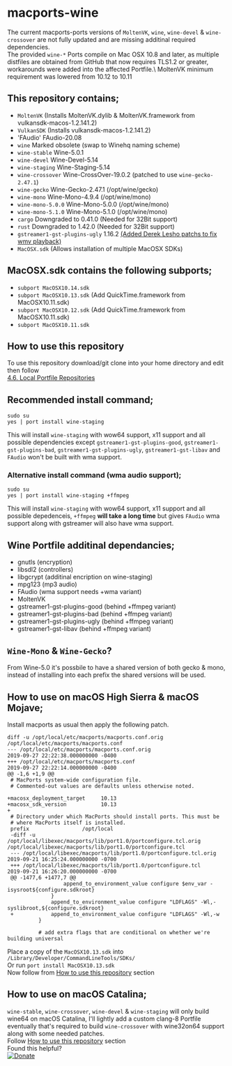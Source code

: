 # macports-wine
The current macports-ports versions of `MoltenVK`, `wine`, `wine-devel` & `wine-crossover` are not fully updated and are missing additinal required dependencies.
\
The provided `wine-*` Ports compile on Mac OSX 10.8 and later, as multiple distfiles are obtained from GitHub that now requires TLS1.2 or greater, workarounds were added into the affected Portfile.\ 
MoltenVK minimum requirement was lowered from 10.12 to 10.11

## This repository contains;
- `MoltenVK` (Installs MoltenVK.dylib & MoltenVK.framework from vulkansdk-macos-1.2.141.2)
- `VulkanSDK` (Installs vulkansdk-macos-1.2.141.2)
- 'FAudio' FAudio-20.08
- `wine` Marked obsolete (swap to Winehq naming scheme)
- `wine-stable` Wine-5.0.1
- `wine-devel` Wine-Devel-5.14
- `wine-staging` Wine-Staging-5.14
- `wine-crossover` Wine-CrossOver-19.0.2 (patched to use `wine-gecko-2.47.1`)
- `wine-gecko` Wine-Gecko-2.47.1 (/opt/wine/gecko)
- `wine-mono` Wine-Mono-4.9.4 (/opt/wine/mono)
- `wine-mono-5.0.0` Wine-Mono-5.0.0 (/opt/wine/mono)
- `wine-mono-5.1.0` Wine-Mono-5.1.0 (/opt/wine/mono)
- `cargo` Downgraded to 0.41.0 (Needed for 32Bit support)
- `rust` Downgraded to 1.42.0 (Needed for 32Bit support)
- `gstreamer1-gst-plugins-ugly` 1.16.2 [(Added Derek Lesho patchs to fix wmv playback)](https://github.com/GloriousEggroll/proton-ge-custom/tree/proton-ge-5-MF/patches/gstreamer)
- `MacOSX.sdk` (Allows installation of multiple MacOSX SDKs)

## MacOSX.sdk contains the following subports;
- `subport MacOSX10.14.sdk`
- `subport MacOSX10.13.sdk` (Add QuickTime.framework from MacOSX10.11.sdk)
- `subport MacOSX10.12.sdk` (Add QuickTime.framework from MacOSX10.11.sdk)
- `subport MacOSX10.11.sdk`

## How to use this repository
To use this repository download/git clone into your home directory and edit then follow\
[4.6. Local Portfile Repositories](https://guide.macports.org/#development.local-repositories)

## Recommended install command;
```
sudo su
yes | port install wine-staging
```
This will install `wine-staging` with wow64 support, x11 support and all possible dependencies except `gstreamer1-gst-plugins-good`, `gstreamer1-gst-plugins-bad`, `gstreamer1-gst-plugins-ugly`, `gstreamer1-gst-libav` and `FAudio` won't be built with wma support.

### Alternative install command (wma audio support);
```
sudo su
yes | port install wine-staging +ffmpeg
```

This will install `wine-staging` with wow64 support, x11 support and all possible depedenceis, `+ffmpeg` **will take a long time** but gives `FAudio` wma support along with gstreamer will also have wma support.

## Wine Portfile additinal dependancies;
- gnutls (encryption)
- libsdl2 (controllers)
- libgcrypt (additinal encription on wine-staging)
- mpg123 (mp3 audio)
- FAudio (wma support needs +wma variant)
- MoltenVK
- gstreamer1-gst-plugins-good (behind +ffmpeg variant)
- gstreamer1-gst-plugins-bad (behind +ffmpeg variant)
- gstreamer1-gst-plugins-ugly (behind +ffmpeg variant)
- gstreamer1-gst-libav (behind +ffmpeg variant)

## `Wine-Mono` & `Wine-Gecko`?
From Wine-5.0 it's possbile to have a shared version of both gecko & mono, instead of installing into each prefix the shared versions will be used.

## How to use on macOS High Sierra & macOS Mojave;
Install macports as usual then apply the following patch.
```
diff -u /opt/local/etc/macports/macports.conf.orig /opt/local/etc/macports/macports.conf
--- /opt/local/etc/macports/macports.conf.orig	                        2019-09-27 22:22:38.000000000 -0400
+++ /opt/local/etc/macports/macports.conf	                            2019-09-27 22:22:14.000000000 -0400
@@ -1,6 +1,9 @@
 # MacPorts system-wide configuration file.
 # Commented-out values are defaults unless otherwise noted.
 
+macosx_deployment_target     10.13
+macosx_sdk_version           10.13
+
 # Directory under which MacPorts should install ports. This must be
 # where MacPorts itself is installed.
 prefix              	/opt/local
 -diff -u /opt/local/libexec/macports/lib/port1.0/portconfigure.tcl.orig /opt/local/libexec/macports/lib/port1.0/portconfigure.tcl
 --- /opt/local/libexec/macports/lib/port1.0/portconfigure.tcl.orig     2019-09-21 16:25:24.000000000 -0700
 +++ /opt/local/libexec/macports/lib/port1.0/portconfigure.tcl          2019-09-21 16:26:20.000000000 -0700
 @@ -1477,6 +1477,7 @@
                  append_to_environment_value configure $env_var -isysroot${configure.sdkroot}
              }
              append_to_environment_value configure "LDFLAGS" -Wl,-syslibroot,${configure.sdkroot}
 +            append_to_environment_value configure "LDFLAGS" -Wl,-w
          }
  
          # add extra flags that are conditional on whether we're building universal
```
Place a copy of the `MacOSX10.13.sdk` into `/Library/Developer/CommandLineTools/SDKs/` \
Or run `port install MacOSX10.13.sdk`
\
Now follow from [How to use this repository](https://github.com/Gcenx/macports-wine-devel#how-to-use-this-repository) section

## How to use on macOS Catalina;
`wine-stable`, `wine-crossover`, `wine-devel` & `wine-staging` will only build wine64 on macOS Catalina, I'll lightly add a custom clang-8 Portfile eventually that's required to build `wine-crossover` with wine32on64 support along with some needed patches.
\
Follow [How to use this repository](https://github.com/Gcenx/macports-wine-devel#how-to-use-this-repository) section
\
Found this helpful?  
[![Donate](https://img.shields.io/badge/Donate-PayPal-green.svg)](https://paypal.me/gcenx?locale.x=en_US)

